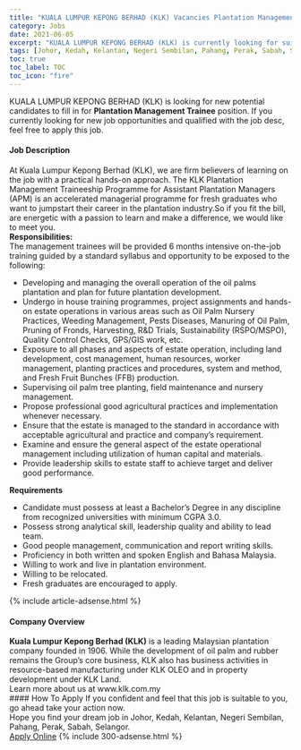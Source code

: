 ```yaml
---
title: "KUALA LUMPUR KEPONG BERHAD (KLK) Vacancies Plantation Management Trainee" 
category: Jobs 
date: 2021-06-05 
excerpt: "KUALA LUMPUR KEPONG BERHAD (KLK) is currently looking for suitable person to fill in the Plantation Management Trainee which based in Johor, Kedah, Kelantan, Negeri Sembilan, Pahang, Perak, Sabah, Selangor" 
tags: [Johor, Kedah, Kelantan, Negeri Sembilan, Pahang, Perak, Sabah, Selangor] 
toc: true 
toc_label: TOC 
toc_icon: "fire" 
--- 
```


<p>KUALA LUMPUR KEPONG BERHAD (KLK) is looking for new potential candidates to fill in for <b>Plantation Management Trainee</b> position. If you currently looking for new job opportunities and qualified with the job desc, feel free to apply this job.
</p><div><div><h4>Job Description</h4></div><div><div><span><div><div>At Kuala Lumpur Kepong Berhad (KLK), we are firm believers of learning on the job with a practical hands-on approach. The KLK Plantation Management Traineeship Programme for Assistant Plantation Managers (APM) is an accelerated managerial programme for fresh graduates who want to jumpstart their career in the plantation industry.So if you fit the bill, are energetic with a passion to learn and make a difference, we would like to meet you.</div><div><strong>Responsibilities:&#160;</strong></div><div>The management trainees will be provided 6 months intensive on-the-job training guided by a standard syllabus and opportunity to be exposed to the following:</div><ul><li>Developing and managing the overall operation of the oil palms plantation and plan for future plantation development.</li><li>Undergo in house training programmes, project assignments and hands-on estate operations in various areas such as Oil Palm Nursery Practices, Weeding Management, Pests Diseases, Manuring of Oil Palm, Pruning of Fronds, Harvesting, R&amp;D Trials, Sustainability (RSPO/MSPO), Quality Control Checks, GPS/GIS work, etc.</li><li>Exposure to all phases and aspects of estate operation, including land development, cost management, human resources, worker management, planting practices and procedures, system and method, and Fresh Fruit Bunches (FFB) production.</li><li>Supervising oil palm tree planting, field maintenance and nursery management.</li><li>Propose professional good agricultural practices and implementation whenever necessary.</li><li>Ensure that the estate is managed to the standard in accordance with acceptable agricultural and practice and company&#8217;s requirement.</li><li>Examine and ensure the general aspect of the estate operational management including utilization of human capital and materials.</li><li>Provide leadership skills to estate staff to achieve target and deliver good performance.</li></ul><div><strong>Requirements</strong></div><ul><li>Candidate must possess at least a Bachelor&#8217;s Degree in any discipline from recognized universities with minimum CGPA 3.0.</li><li>Possess strong analytical skill, leadership quality and ability to lead team.</li><li>Good people management, communication and report writing skills.</li><li>Proficiency in both written and spoken English and Bahasa Malaysia.</li><li>Willing to work and live in plantation environment.</li><li>Willing to be relocated.</li><li>Fresh graduates are encouraged to apply.</li></ul></div></span></div></div></div> 
{% include article-adsense.html %} 
<div><div><h4>Company Overview</h4></div><div><div><span><div><div>
<strong>Kuala Lumpur Kepong Berhad (KLK)</strong> is a leading Malaysian plantation company founded in 1906. While the development of oil palm and rubber remains the Group&#8217;s core business, KLK also has business activities in resource-based manufacturing under KLK OLEO and in property development under KLK Land.</div>
<div>
<div>
		Learn more about us at www.klk.com.my</div>
</div></div></span></div></div></div> 
#### How To Apply 
If you confident and feel that this job is suitable to you, go ahead take your action now. <br/> 
Hope you find your dream job in Johor, Kedah, Kelantan, Negeri Sembilan, Pahang, Perak, Sabah, Selangor. <br/> 
<a href="https://www.jobstreet.com.my/en/job/plantation-management-trainee-4583652?jobId=jobstreet-my-job-4583652&" class="btn btn--info" target="_blank" rel="nofollow noopenner">Apply Online</a> 
{% include 300-adsense.html %} 